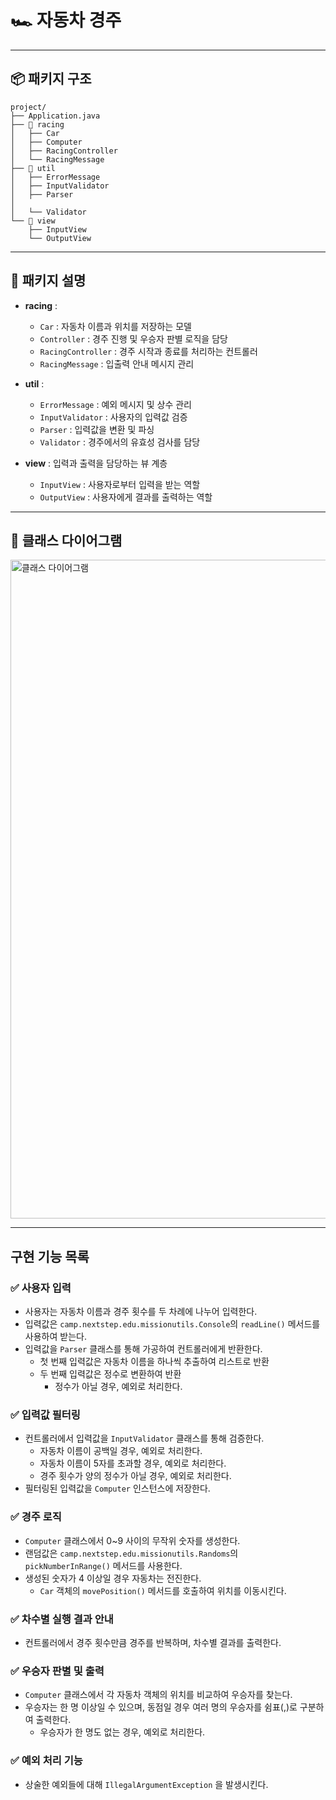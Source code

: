 # 🏎️ 자동차 경주

---

## 📦 패키지 구조

```
project/
├── Application.java
├── 📁 racing
│   ├── Car
│   ├── Computer
│   ├── RacingController
│   └── RacingMessage
├── 📁 util
│   ├── ErrorMessage
│   ├── InputValidator
│   ├── Parser
│   
│   └── Validator
└── 📁 view
    ├── InputView
    └── OutputView
```

---

## 📁 패키지 설명

- **racing** : 
  - ```Car``` : 자동차 이름과 위치를 저장하는 모델
  - ```Controller``` : 경주 진행 및 우승자 판별 로직을 담당
  - ```RacingController``` : 경주 시작과 종료를 처리하는 컨트롤러
  - ```RacingMessage``` : 입출력 안내 메시지 관리


- **util** : 
  - ```ErrorMessage``` : 예외 메시지 및 상수 관리
  - ```InputValidator``` : 사용자의 입력값 검증
  - ```Parser``` : 입력값을 변환 및 파싱
  - ```Validator``` : 경주에서의 유효성 검사를 담당


- **view** : 입력과 출력을 담당하는 뷰 계층
  - ```InputView``` : 사용자로부터 입력을 받는 역할
  - ```OutputView``` : 사용자에게 결과를 출력하는 역할

---

## 💭 클래스 다이어그램

<img width="1054" alt="클래스 다이어그램" src="https://github.com/user-attachments/assets/42a48ea4-ec8f-4561-b543-39f44e300849">

---

## 구현 기능 목록

### ✅ 사용자 입력
- 사용자는 자동차 이름과 경주 횟수를 두 차례에 나누어 입력한다.
- 입력값은 ```camp.nextstep.edu.missionutils.Console```의 ```readLine()```  메서드를 사용하여 받는다.
- 입력값을 ```Parser``` 클래스를 통해 가공하여 컨트롤러에게 반환한다.
  - 첫 번째 입력값은 자동차 이름을 하나씩 추출하여 리스트로 반환
  - 두 번째 입력값은 정수로 변환하여 반환
    - 정수가 아닐 경우, 예외로 처리한다.

### ✅ 입력값 필터링
- 컨트롤러에서 입력값을 ```InputValidator``` 클래스를 통해 검증한다.
  - 자동차 이름이 공백일 경우, 예외로 처리한다.
  - 자동차 이름이 5자를 초과할 경우, 예외로 처리한다.
  - 경주 횟수가 양의 정수가 아닐 경우, 예외로 처리한다.
- 필터링된 입력값을 ```Computer``` 인스턴스에 저장한다.

### ✅ 경주 로직
- ```Computer``` 클래스에서 0~9 사이의 무작위 숫자를 생성한다.
- 랜덤값은 ```camp.nextstep.edu.missionutils.Randoms```의 ```pickNumberInRange()``` 메서드를 사용한다. 
- 생성된 숫자가 4 이상일 경우 자동차는 전진한다.
  - ```Car``` 객체의 ```movePosition()``` 메서드를 호출하여 위치를 이동시킨다.

### ✅ 차수별 실행 결과 안내
- 컨트롤러에서 경주 횟수만큼 경주를 반복하며, 차수별 결과를 출력한다.

### ✅ 우승자 판별 및 출력
- ```Computer``` 클래스에서 각 자동차 객체의 위치를 비교하여 우승자를 찾는다.
- 우승자는 한 명 이상일 수 있으며, 동점일 경우 여러 명의 우승자를 쉼표(,)로 구분하여 출력한다.
  - 우승자가 한 명도 없는 경우, 예외로 처리한다.

### ✅ 예외 처리 기능
- 상술한 예외들에 대해 ```IllegalArgumentException``` 을 발생시킨다.
